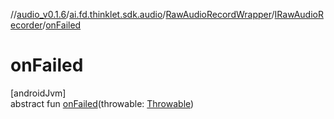 //[audio_v0.1.6](../../../../index.md)/[ai.fd.thinklet.sdk.audio](../../index.md)/[RawAudioRecordWrapper](../index.md)/[IRawAudioRecorder](index.md)/[onFailed](on-failed.md)

# onFailed

[androidJvm]\
abstract fun [onFailed](on-failed.md)(throwable: [Throwable](https://kotlinlang.org/api/latest/jvm/stdlib/kotlin/-throwable/index.html))
